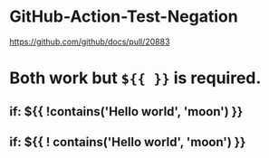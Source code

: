 # GitHub-Action-Test-Negation
https://github.com/github/docs/pull/20883

# Both work but `${{ }}` is required.
## if: ${{ !contains('Hello world', 'moon') }}
## if: ${{ ! contains('Hello world', 'moon') }}
